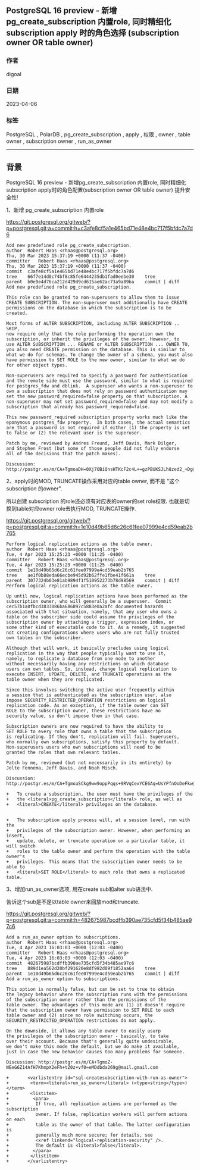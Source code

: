 ## PostgreSQL 16 preview - 新增pg_create_subscription 内置role, 同时精细化 subscription apply 时的角色选择 (subscription owner OR table owner)      
                                                                                                
### 作者                                                                          
digoal                                                                          
                                                                          
### 日期                                                                          
2023-04-06                                                                      
                                                                
### 标签                                                                          
PostgreSQL , PolarDB , pg_create_subscription , apply , 权限 , owner , table owner , subscription owner , run_as_owner           
                                                                          
----                                                                          
                                                                          
## 背景     
PostgreSQL 16 preview - 新增pg_create_subscription 内置role, 同时精细化 subscription apply时的角色配置(subscription owner OR table owner)      提升安全性!   
  
1、新增 pg_create_subscription 内置role  
  
https://git.postgresql.org/gitweb/?p=postgresql.git;a=commit;h=c3afe8cf5a1e465bd71e48e4bc717f5bfdc7a7d6  
  
```  
Add new predefined role pg_create_subscription.  
author	Robert Haas <rhaas@postgresql.org>	  
Thu, 30 Mar 2023 15:37:19 +0000 (11:37 -0400)  
committer	Robert Haas <rhaas@postgresql.org>	  
Thu, 30 Mar 2023 15:37:19 +0000 (11:37 -0400)  
commit	c3afe8cf5a1e465bd71e48e4bc717f5bfdc7a7d6  
tree	66f7e14d0c74bf8c85fe6444235db1fad0eebe30	tree  
parent	b0e9e4d76ca212d429d9cd615ae62ac73a9a89ba	commit | diff  
Add new predefined role pg_create_subscription.  
  
This role can be granted to non-superusers to allow them to issue  
CREATE SUBSCRIPTION. The non-superuser must additionally have CREATE  
permissions on the database in which the subscription is to be  
created.  
  
Most forms of ALTER SUBSCRIPTION, including ALTER SUBSCRIPTION .. SKIP,  
now require only that the role performing the operation own the  
subscription, or inherit the privileges of the owner. However, to  
use ALTER SUBSCRIPTION ... RENAME or ALTER SUBSCRIPTION ... OWNER TO,  
you also need CREATE permission on the database. This is similar to  
what we do for schemas. To change the owner of a schema, you must also  
have permission to SET ROLE to the new owner, similar to what we do  
for other object types.  
  
Non-superusers are required to specify a password for authentication  
and the remote side must use the password, similar to what is required  
for postgres_fdw and dblink.  A superuser who wants a non-superuser to  
own a subscription that does not rely on password authentication may  
set the new password_required=false property on that subscription. A  
non-superuser may not set password_required=false and may not modify a  
subscription that already has password_required=false.  
  
This new password_required subscription property works much like the  
eponymous postgres_fdw property.  In both cases, the actual semantics  
are that a password is not required if either (1) the property is set  
to false or (2) the relevant user is the superuser.  
  
Patch by me, reviewed by Andres Freund, Jeff Davis, Mark Dilger,  
and Stephen Frost (but some of those people did not fully endorse  
all of the decisions that the patch makes).  
  
Discussion: http://postgr.es/m/CA+TgmoaDH=0Xj7OBiQnsHTKcF2c4L+=gzPBUKSJLh8zed2_+Dg@mail.gmail.com  
```  
  
2、apply时的MOD, TRUNCATE操作采用对应的table owner, 而不是 "这个 subscription 的owner".     
  
所以创建 subscription 的role还必须有对应表的owner的set role权限.  也就是切换到table对应owner role去执行MOD, TRUNCATE操作.    
  
https://git.postgresql.org/gitweb/?p=postgresql.git;a=commit;h=1e10d49b65d6c26c61fee07999e4cd59eab2b765  
  
```  
Perform logical replication actions as the table owner.  
author	Robert Haas <rhaas@postgresql.org>	  
Tue, 4 Apr 2023 15:25:23 +0000 (11:25 -0400)  
committer	Robert Haas <rhaas@postgresql.org>	  
Tue, 4 Apr 2023 15:25:23 +0000 (11:25 -0400)  
commit	1e10d49b65d6c26c61fee07999e4cd59eab2b765  
tree	ae1f0b88eda66ecbe945d92b62ffe1fbe41f661a	tree  
parent	3077324b03e81ab9894f1f510952273b78d98569	commit | diff  
Perform logical replication actions as the table owner.  
  
Up until now, logical replication actions have been performed as the  
subscription owner, who will generally be a superuser.  Commit  
cec57b1a0fbcd3833086ba686897c5883e0a2afc documented hazards  
associated with that situation, namely, that any user who owns a  
table on the subscriber side could assume the privileges of the  
subscription owner by attaching a trigger, expression index, or  
some other kind of executable code to it. As a remedy, it suggested  
not creating configurations where users who are not fully trusted  
own tables on the subscriber.  
  
Although that will work, it basically precludes using logical  
replication in the way that people typically want to use it,  
namely, to replicate a database from one node to another  
without necessarily having any restrictions on which database  
users can own tables. So, instead, change logical replication to  
execute INSERT, UPDATE, DELETE, and TRUNCATE operations as the  
table owner when they are replicated.  
  
Since this involves switching the active user frequently within  
a session that is authenticated as the subscription user, also  
impose SECURITY_RESTRICTED_OPERATION restrictions on logical  
replication code. As an exception, if the table owner can SET  
ROLE to the subscription owner, these restrictions have no  
security value, so don't impose them in that case.  
  
Subscription owners are now required to have the ability to  
SET ROLE to every role that owns a table that the subscription  
is replicating. If they don't, replication will fail. Superusers,  
who normally own subscriptions, satisfy this property by default.  
Non-superusers users who own subscriptions will need to be  
granted the roles that own relevant tables.  
  
Patch by me, reviewed (but not necessarily in its entirety) by  
Jelte Fennema, Jeff Davis, and Noah Misch.  
  
Discussion: http://postgr.es/m/CA+TgmoaSCkg9ww9oppPqqs+9RVqCexYCE6Aq=UsYPfnOoDeFkw@mail.gmail.com  
```  
  
```  
+   To create a subscription, the user must have the privileges of the  
+   the <literal>pg_create_subscription</literal> role, as well as  
+   <literal>CREATE</literal> privileges on the database.  
  
  
+   The subscription apply process will, at a session level, run with the  
+   privileges of the subscription owner. However, when performing an insert,  
+   update, delete, or truncate operation on a particular table, it will switch  
+   roles to the table owner and perform the operation with the table owner's  
+   privileges. This means that the subscription owner needs to be able to  
+   <literal>SET ROLE</literal> to each role that owns a replicated table.  
```  
  
  
3、增加run_as_owner选项, 用在create sub和alter sub语法中.  
  
告诉这个sub是不是以table owner来回放mod和truncate.    
  
https://git.postgresql.org/gitweb/?p=postgresql.git;a=commit;h=482675987bcdffb390ae735cfd5f34b485ae97c6  
  
```  
Add a run_as_owner option to subscriptions.  
author	Robert Haas <rhaas@postgresql.org>	  
Tue, 4 Apr 2023 16:03:03 +0000 (12:03 -0400)  
committer	Robert Haas <rhaas@postgresql.org>	  
Tue, 4 Apr 2023 16:03:03 +0000 (12:03 -0400)  
commit	482675987bcdffb390ae735cfd5f34b485ae97c6  
tree	889d1ea562d20bf291620e8df982d09f1852aa64	tree  
parent	1e10d49b65d6c26c61fee07999e4cd59eab2b765	commit | diff  
Add a run_as_owner option to subscriptions.  
  
This option is normally false, but can be set to true to obtain  
the legacy behavior where the subscription runs with the permissions  
of the subscription owner rather than the permissions of the  
table owner. The advantages of this mode are (1) it doesn't require  
that the subscription owner have permission to SET ROLE to each  
table owner and (2) since no role switching occurs, the  
SECURITY_RESTRICTED_OPERATION restrictions do not apply.  
  
On the downside, it allows any table owner to easily usurp  
the privileges of the subscription owner - basically, to take  
over their account. Because that's generally quite undesirable,  
we don't make this mode the default, but we do make it available,  
just in case the new behavior causes too many problems for someone.  
  
Discussion: http://postgr.es/m/CA+TgmoZ-WEeG6Z14AfH7KhmpX2eFh+tZ0z+vf0=eMDdbda269g@mail.gmail.com  
```  
  
```  
+       <varlistentry id="sql-createsubscription-with-run-as-owner">  
+        <term><literal>run_as_owner</literal> (<type>string</type>)</term>  
+        <listitem>  
+         <para>  
+          If true, all replication actions are performed as the subscription  
+          owner. If false, replication workers will perform actions on each  
+          table as the owner of that table. The latter configuration is  
+          generally much more secure; for details, see  
+          <xref linkend="logical-replication-security" />.  
+          The default is <literal>false</literal>.  
+         </para>  
+        </listitem>  
+       </varlistentry>  
```  
  
